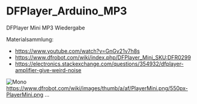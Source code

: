 # DFPlayer_Arduino_MP3
DFPlayer Mini MP3 Wiedergabe

Materialsammlung:
* https://www.youtube.com/watch?v=GnGv21v7h8s
* https://www.dfrobot.com/wiki/index.php/DFPlayer_Mini_SKU:DFR0299
* https://electronics.stackexchange.com/questions/354932/dfplayer-amplifier-give-weird-noise

![Mono](https://www.dfrobot.com/wiki/images/thumb/a/af/PlayerMini.png/550px-PlayerMini.png)
https://www.dfrobot.com/wiki/images/thumb/a/af/PlayerMini.png/550px-PlayerMini.png
...
